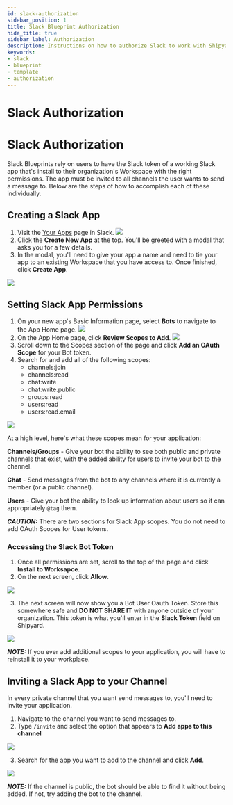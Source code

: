 ```yaml
---
id: slack-authorization
sidebar_position: 1
title: Slack Blueprint Authorization
hide_title: true
sidebar_label: Authorization
description: Instructions on how to authorize Slack to work with Shipyard's low-code Slack templates.
keywords:
- slack
- blueprint
- template
- authorization
---
```


# Slack Authorization
# Slack Authorization

Slack Blueprints rely on users to have the Slack token of a working Slack app that's install to their organization's Workspace with the right permissions. The app must be invited to all channels the user wants to send a message to. Below are the steps of how to accomplish each of these individually.

## Creating a Slack App
1. Visit the [Your Apps](https://api.slack.com/apps) page in Slack.
![](https://cdn.sanity.io/images/2xyydva6/production/4a4339ff32114ae573b8643888ba68a99fd2f43e-982x756.png?w=450)
2. Click the **Create New App** at the top. You'll be greeted with a modal that asks you for a few details.
3. In the modal, you'll need to give your app a name and need to tie your app to an existing Workspace that you have access to. Once finished, click **Create App**.

![](https://cdn.sanity.io/images/2xyydva6/production/61748ddba6d404fb1f5688e67d9668a3f35b025d-583x478.png?w=450)

## Setting Slack App Permissions
1. On your new app's Basic Information page, select **Bots** to navigate to the App Home page.
![](https://cdn.sanity.io/images/2xyydva6/production/560f31b0993f66932d0884a2468900ee9f5253fd-982x720.png?w=450)
2. On the App Home page, click **Review Scopes to Add**.
![](https://cdn.sanity.io/images/2xyydva6/production/24067d34e42702c138aa7a5f0bb2d65006eafaa3-969x655.png?w=450)
3. Scroll down to the Scopes section of the page and click **Add an OAuth Scope** for your Bot token.
4. Search for and add all of the following scopes:
   - channels:join
   - channels:read
   - chat:write
   - chat:write.public
   - groups:read
   - users:read
   - users:read.email

![](https://cdn.sanity.io/images/2xyydva6/production/3ce7b954e013f671104be84c5fd590b32a1f280f-668x585.png?w=450)

At a high level, here's what these scopes mean for your application:

**Channels/Groups** - Give your bot the ability to see both public and private channels that exist, with the added ability for users to invite your bot to the channel.

**Chat** - Send messages from the bot to any channels where it is currently a member (or a public channel).

**Users** - Give your bot the ability to look up information about users so it can appropriately `@tag` them.

**_CAUTION:_** There are two sections for Slack App scopes. You do not need to add OAuth Scopes for User tokens.


### Accessing the Slack Bot Token
1. Once all permissions are set, scroll to the top of the page and click **Install to Worksapce**.
2. On the next screen, click **Allow**.

![](https://cdn.sanity.io/images/2xyydva6/production/3d24e9adb601f63046caa7bb58ed8a96936a6d93-633x607.png?w=450)

3. The next screen will now show you a Bot User Oauth Token. Store this somewhere safe and **DO NOT SHARE IT** with anyone outside of your organization. This token is what you'll enter in the **Slack Token** field on Shipyard.

![](https://cdn.sanity.io/images/2xyydva6/production/24fc255ab0a98a5f95979fd7b34247666c0deac7-711x484.png?w=450)

**_NOTE:_** If you ever add additional scopes to your application, you will have to reinstall it to your workplace.


## Inviting a Slack App to your Channel
In every private channel that you want send messages to, you'll need to invite your application. 

1. Navigate to the channel you want to send messages to.
2. Type `/invite` and select the option that appears to **Add apps to this channel**

![](https://cdn.sanity.io/images/2xyydva6/production/85927d2f717f40dd24d45c6087c673d59f7caaa9-702x313.png?w=450)

3. Search for the app you want to add to the channel and click **Add**.

![](https://cdn.sanity.io/images/2xyydva6/production/d641a358d31ea5fcc6c433063e3df01b98e2a9df-658x306.png?w=450)

**_NOTE:_** If the channel is public, the bot should be able to find it without being added. If not, try adding the bot to the channel.
